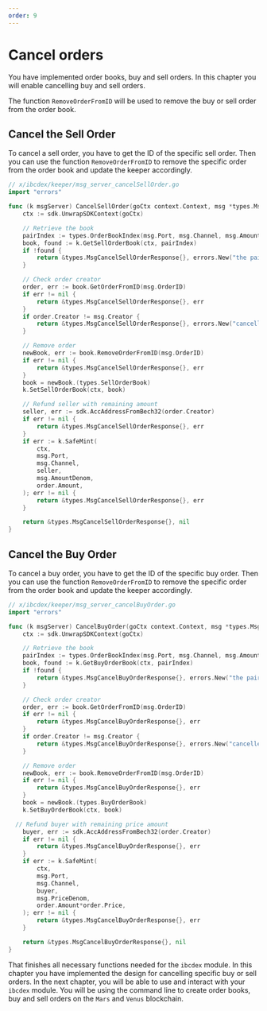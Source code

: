 ```yaml
---
order: 9
---
```


# Cancel orders

You have implemented order books, buy and sell orders. 
In this chapter you will enable cancelling buy and sell orders. 

The function `RemoveOrderFromID` will be used to remove the buy or sell order from the order book.

## Cancel the Sell Order

To cancel a sell order, you have to get the ID of the specific sell order.
Then you can use the function `RemoveOrderFromID` to remove the specific order from the order book and update the keeper accordingly.

```go
// x/ibcdex/keeper/msg_server_cancelSellOrder.go
import "errors"

func (k msgServer) CancelSellOrder(goCtx context.Context, msg *types.MsgCancelSellOrder) (*types.MsgCancelSellOrderResponse, error) {
	ctx := sdk.UnwrapSDKContext(goCtx)

	// Retrieve the book
	pairIndex := types.OrderBookIndex(msg.Port, msg.Channel, msg.AmountDenom, msg.PriceDenom)
	book, found := k.GetSellOrderBook(ctx, pairIndex)
	if !found {
		return &types.MsgCancelSellOrderResponse{}, errors.New("the pair doesn't exist")
	}

	// Check order creator
	order, err := book.GetOrderFromID(msg.OrderID)
	if err != nil {
		return &types.MsgCancelSellOrderResponse{}, err
	}
	if order.Creator != msg.Creator {
		return &types.MsgCancelSellOrderResponse{}, errors.New("canceller must be creator")
	}

	// Remove order
	newBook, err := book.RemoveOrderFromID(msg.OrderID)
	if err != nil {
		return &types.MsgCancelSellOrderResponse{}, err
	}
	book = newBook.(types.SellOrderBook)
	k.SetSellOrderBook(ctx, book)

    // Refund seller with remaining amount
	seller, err := sdk.AccAddressFromBech32(order.Creator)
	if err != nil {
		return &types.MsgCancelSellOrderResponse{}, err
	}
	if err := k.SafeMint(
		ctx,
		msg.Port,
		msg.Channel,
		seller,
		msg.AmountDenom,
		order.Amount,
	); err != nil {
		return &types.MsgCancelSellOrderResponse{}, err
	}

	return &types.MsgCancelSellOrderResponse{}, nil
}
```

## Cancel the Buy Order

To cancel a buy order, you have to get the ID of the specific buy order.
Then you can use the function `RemoveOrderFromID` to remove the specific order from the order book and update the keeper accordingly.

```go
// x/ibcdex/keeper/msg_server_cancelBuyOrder.go
import "errors"

func (k msgServer) CancelBuyOrder(goCtx context.Context, msg *types.MsgCancelBuyOrder) (*types.MsgCancelBuyOrderResponse, error) {
	ctx := sdk.UnwrapSDKContext(goCtx)

	// Retrieve the book
	pairIndex := types.OrderBookIndex(msg.Port, msg.Channel, msg.AmountDenom, msg.PriceDenom)
	book, found := k.GetBuyOrderBook(ctx, pairIndex)
	if !found {
		return &types.MsgCancelBuyOrderResponse{}, errors.New("the pair doesn't exist")
	}

	// Check order creator
	order, err := book.GetOrderFromID(msg.OrderID)
	if err != nil {
		return &types.MsgCancelBuyOrderResponse{}, err
	}
	if order.Creator != msg.Creator {
		return &types.MsgCancelBuyOrderResponse{}, errors.New("canceller must be creator")
	}

	// Remove order
	newBook, err := book.RemoveOrderFromID(msg.OrderID)
	if err != nil {
		return &types.MsgCancelBuyOrderResponse{}, err
	}
	book = newBook.(types.BuyOrderBook)
	k.SetBuyOrderBook(ctx, book)

  // Refund buyer with remaining price amount
	buyer, err := sdk.AccAddressFromBech32(order.Creator)
	if err != nil {
		return &types.MsgCancelBuyOrderResponse{}, err
	}
	if err := k.SafeMint(
		ctx,
		msg.Port,
		msg.Channel,
		buyer,
		msg.PriceDenom,
		order.Amount*order.Price,
	); err != nil {
		return &types.MsgCancelBuyOrderResponse{}, err
	}

	return &types.MsgCancelBuyOrderResponse{}, nil
}
```

That finishes all necessary functions needed for the `ibcdex` module. In this chapter you have implemented the design for cancelling specific buy or sell orders.
In the next chapter, you will be able to use and interact with your `ibcdex` module. You will be using the command line to create order books, buy and sell orders on the `Mars` and `Venus` blockchain.
